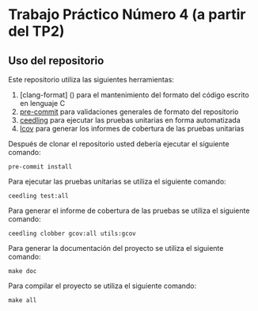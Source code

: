 # Trabajo Práctico Número 4 (a partir del TP2)

## Uso del repositorio

Este repositorio utiliza las siguientes herramientas:

1. [clang-format] () para el mantenimiento del formato del código escrito en lenguaje C
1. [pre-commit](https://pre-commit.com) para validaciones generales de formato del repositorio
1. [ceedling]() para ejecutar las pruebas unitarias en forma automatizada
1. [lcov]() para generar los informes de cobertura de las pruebas unitarias

Después de clonar el repositorio usted debería ejecutar el siguiente comando:

```
pre-commit install
```

Para ejecutar las pruebas unitarias se utiliza el siguiente comando:

```
ceedling test:all
```

Para generar el informe de cobertura de las pruebas se utiliza el siguiente comando:

```
ceedling clobber gcov:all utils:gcov
```

Para generar la documentación del proyecto se utiliza el siguiente comando:

```
make doc

```

Para compilar el proyecto se utiliza el siguiente comando:

```
make all

```
